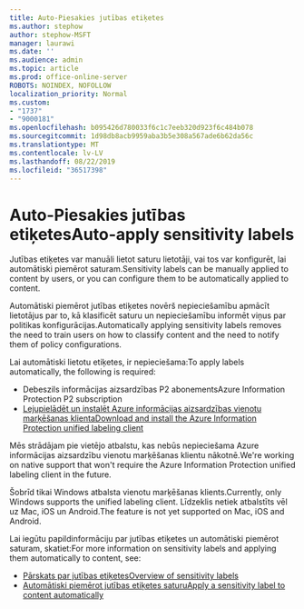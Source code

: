 ```yaml
---
title: Auto-Piesakies jutības etiķetes
ms.author: stephow
author: stephow-MSFT
manager: laurawi
ms.date: ''
ms.audience: admin
ms.topic: article
ms.prod: office-online-server
ROBOTS: NOINDEX, NOFOLLOW
localization_priority: Normal
ms.custom:
- "1737"
- "9000181"
ms.openlocfilehash: b095426d780033f6c1c7eeb320d923f6c484b078
ms.sourcegitcommit: 1d98db8acb9959aba3b5e308a567ade6b62da56c
ms.translationtype: MT
ms.contentlocale: lv-LV
ms.lasthandoff: 08/22/2019
ms.locfileid: "36517398"
---
```

# <a name="auto-apply-sensitivity-labels"></a><span data-ttu-id="09298-102">Auto-Piesakies jutības etiķetes</span><span class="sxs-lookup"><span data-stu-id="09298-102">Auto-apply sensitivity labels</span></span>

<span data-ttu-id="09298-103">Jutības etiķetes var manuāli lietot saturu lietotāji, vai tos var konfigurēt, lai automātiski piemērot saturam.</span><span class="sxs-lookup"><span data-stu-id="09298-103">Sensitivity labels can be manually applied to content by users, or you can configure them to be automatically applied to content.</span></span>

<span data-ttu-id="09298-104">Automātiski piemērot jutības etiķetes novērš nepieciešamību apmācīt lietotājus par to, kā klasificēt saturu un nepieciešamību informēt viņus par politikas konfigurācijas.</span><span class="sxs-lookup"><span data-stu-id="09298-104">Automatically applying sensitivity labels removes the need to train users on how to classify content and the need to notify them of policy configurations.</span></span>

<span data-ttu-id="09298-105">Lai automātiski lietotu etiķetes, ir nepieciešama:</span><span class="sxs-lookup"><span data-stu-id="09298-105">To apply labels automatically, the following is required:</span></span>

- <span data-ttu-id="09298-106">Debeszils informācijas aizsardzības P2 abonements</span><span class="sxs-lookup"><span data-stu-id="09298-106">Azure Information Protection P2 subscription</span></span>
- [<span data-ttu-id="09298-107">Lejupielādēt un instalēt Azure informācijas aizsardzības vienotu marķēšanas klienta</span><span class="sxs-lookup"><span data-stu-id="09298-107">Download and install the Azure Information Protection unified labeling client</span></span>](https://docs.microsoft.com/azure/information-protection/rms-client/install-unifiedlabelingclient-app)

<span data-ttu-id="09298-108">Mēs strādājam pie vietējo atbalstu, kas nebūs nepieciešama Azure informācijas aizsardzību vienotu marķēšanas klientu nākotnē.</span><span class="sxs-lookup"><span data-stu-id="09298-108">We're working on native support that won't require the Azure Information Protection unified labeling client in the future.</span></span>

<span data-ttu-id="09298-109">Šobrīd tikai Windows atbalsta vienotu marķēšanas klients.</span><span class="sxs-lookup"><span data-stu-id="09298-109">Currently, only Windows supports the unified labeling client.</span></span>  <span data-ttu-id="09298-110">Līdzeklis netiek atbalstīts vēl uz Mac, iOS un Android.</span><span class="sxs-lookup"><span data-stu-id="09298-110">The feature is not yet supported on Mac, iOS and Android.</span></span>

<span data-ttu-id="09298-111">Lai iegūtu papildinformāciju par jutības etiķetes un automātiski piemērot saturam, skatiet:</span><span class="sxs-lookup"><span data-stu-id="09298-111">For more information on sensitivity labels and applying them automatically to content,  see:</span></span>

- [<span data-ttu-id="09298-112">Pārskats par jutības etiķetes</span><span class="sxs-lookup"><span data-stu-id="09298-112">Overview of sensitivity labels</span></span>](https://docs.microsoft.com/office365/securitycompliance/sensitivity-labels)
- [<span data-ttu-id="09298-113">Automātiski piemērot jutības etiķetes saturu</span><span class="sxs-lookup"><span data-stu-id="09298-113">Apply a sensitivity label to content automatically</span></span>](https://docs.microsoft.com/office365/securitycompliance/apply_sensitivity_label_automatically)